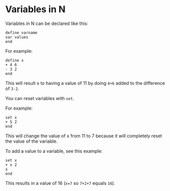 # Variables in N
Variables in N can be declared like this:

    define varname
    var values
    end

For example:

    define x
    + 4 6
    - 3 2
    end

This will result x to having a value of 11 by doing `4+6` added to the difference of `3-2`.

You can reset variables with `set`.

For example:   

    set x
    + 5 2
    end

This will change the value of x from 11 to 7 because it will completely reset the value of the variable. 

To add a value to a variable, see this example:

    set x
    + x 2
    x
    end
This results in a value of 16 (`x=7` so `7+2+7` equals `16`).